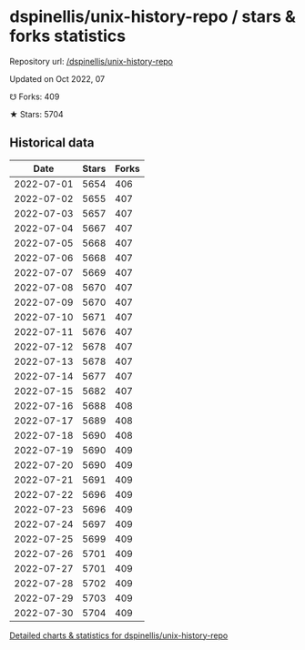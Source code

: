 # dspinellis/unix-history-repo / stars & forks statistics

Repository url: [/dspinellis/unix-history-repo](https://github.com/dspinellis/unix-history-repo)

Updated on Oct 2022, 07

☋ Forks: 409

★ Stars: 5704

## Historical data
| Date | Stars | Forks |
|------|-------|-------|
| 2022-07-01 | 5654 | 406 | 
| 2022-07-02 | 5655 | 407 | 
| 2022-07-03 | 5657 | 407 | 
| 2022-07-04 | 5667 | 407 | 
| 2022-07-05 | 5668 | 407 | 
| 2022-07-06 | 5668 | 407 | 
| 2022-07-07 | 5669 | 407 | 
| 2022-07-08 | 5670 | 407 | 
| 2022-07-09 | 5670 | 407 | 
| 2022-07-10 | 5671 | 407 | 
| 2022-07-11 | 5676 | 407 | 
| 2022-07-12 | 5678 | 407 | 
| 2022-07-13 | 5678 | 407 | 
| 2022-07-14 | 5677 | 407 | 
| 2022-07-15 | 5682 | 407 | 
| 2022-07-16 | 5688 | 408 | 
| 2022-07-17 | 5689 | 408 | 
| 2022-07-18 | 5690 | 408 | 
| 2022-07-19 | 5690 | 409 | 
| 2022-07-20 | 5690 | 409 | 
| 2022-07-21 | 5691 | 409 | 
| 2022-07-22 | 5696 | 409 | 
| 2022-07-23 | 5696 | 409 | 
| 2022-07-24 | 5697 | 409 | 
| 2022-07-25 | 5699 | 409 | 
| 2022-07-26 | 5701 | 409 | 
| 2022-07-27 | 5701 | 409 | 
| 2022-07-28 | 5702 | 409 | 
| 2022-07-29 | 5703 | 409 | 
| 2022-07-30 | 5704 | 409 | 


[Detailed charts & statistics for dspinellis/unix-history-repo](https://reviewgithub.com/rep/dspinellis/unix-history-repo)
